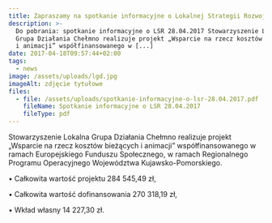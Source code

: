 ```yaml
---
title: Zapraszamy na spotkanie informacyjne o Lokalnej Strategii Rozwoju
description: >-
  Do pobrania: spotkanie informacyjne o LSR 28.04.2017 Stowarzyszenie Lokalna
  Grupa Działania Chełmno realizuje projekt „Wsparcie na rzecz kosztów bieżących
  i animacji” współfinansowanego w [...]
date: 2017-04-18T09:57:44+02:00
tags:
  - news
image: /assets/uploads/lgd.jpg
imageAlt: zdjęcie tytułowe
files:
  - file: /assets/uploads/spotkanie-informacyjne-o-lsr-28.04.2017.pdf
    fileName: Spotkanie informacyjne o LSR 28.04.2017
    fileType: pdf
---
```

Stowarzyszenie Lokalna Grupa Działania Chełmno realizuje projekt „Wsparcie na rzecz kosztów bieżących i animacji” współfinansowanego w ramach Europejskiego Funduszu Społecznego, w ramach Regionalnego Programu Operacyjnego Województwa Kujawsko-Pomorskiego.



• Całkowita wartość projektu 284 545,49 zł,



• Całkowita wartość dofinansowania 270 318,19 zł,



• Wkład własny 14 227,30 zł.

<br>
